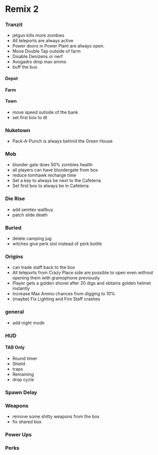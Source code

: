 # Remix 2

### Tranzit
* jetgun kills more zombies
* All teleports are always active
* Power doors in Power Plant are always open.
* Move Double Tap outside of farm
* Disable Denizens or nerf
* Avogadro drop max ammo
* buff the bus

#### Depot

#### Farm

#### Town
* move speed outside of the bank
* set first box to dt

### Nuketown
* Pack-A-Punch is always behind the Green House

### Mob
* blunder gate does 50% zombies health
* all players can have blundergate from box
* reduce tomhawk recharge time
* Set a key to always be next to the Cafeteria
* Set first box to always be in Cafeteria

### Die Rise
* add semtex wallbuy
* patch slide death

### Buried
* delete camping jug
* witches give perk slot instead of perk bottle

### Origins
* can trade staff back to the box
* All teleports from Crazy Place side are possible to open even without opening them with gramophone previously
* Player gets a golden shovel after 20 digs and obtains golden helmet instantly
* Increase Max Ammo chances from digging to 10%
* (maybe) Fix Lighting and Fire Staff crashes

 
### general
* add night mode

### HUD
#### TAB Only
* Round timer
* Shield
* traps
* Remaining
* drop cycle

### Spawn Delay

### Weapons 
* remove some shitty weapons from the box
* fix shared box

### Power Ups 

### Perks